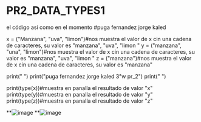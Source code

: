 # PR2_DATA_TYPES1
el código así como en el momento 
#puga fernandez jorge kaled

x = ("Manzana", "uva", "limon")#nos muestra el valor de x cin una  cadena de caracteres, su valor es "manzana", "uva", "limon "
y = ("manzana", "una", "limon")#nos muestra el valor de x cin una  cadena de caracteres, su valor es "manzana", "uva", "limon "
z = ("manzana")#nos muestra el valor de x cin una  cadena de caracteres, su valor es "manzana"

print(" ")
print("puga fernandez jorge kaled 3°w pr_2")
print(" ")

print(type(x))#muestra en panalla el resultado de valor "x"
print(type(y))#muestra en panalla el resultado de valor "y"
print(type(z))#muestra en panalla el resultado de valor "z"

**![image](https://github.com/user-attachments/assets/1896085f-6ab8-4264-bf2e-dc1588b2a631)
**![image](https://github.com/user-attachments/assets/677f40ca-19b8-4efc-92e2-63deeb6743ad)
